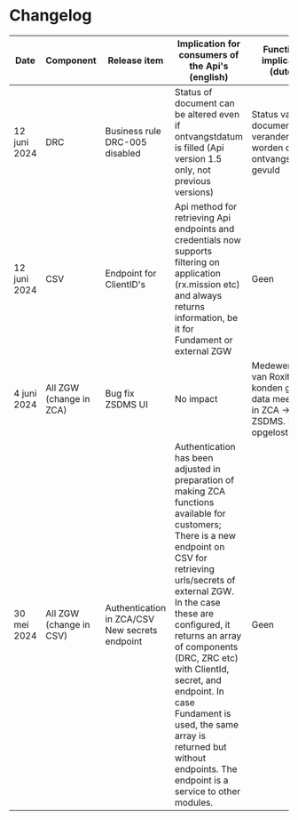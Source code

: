 # Changelog

| Date             | Component                  | Release item                          | Implication for consumers of the Api's (english)                                                                                                                                                                                                                                        | Functional implication (dutch)                                                                                                  |
|-----------------|----------------------------|---------------------------------------|------------------------------------------------------------------------------------------------------------------------------------------------------------------------------------------------------------------------------------------------------------------------------------------|---------------------------------------------------------------------------------------------------------------------------------|
| 12 juni 2024 | DRC | Business rule DRC-005 disabled | Status of document can be altered even if ontvangstdatum is filled (Api version 1.5 only, not previous versions)| Status van het document kan veranderd worden ook al is ontvangstdatum gevuld
| 12 juni 2024 | CSV | Endpoint for ClientID's | Api method for retrieving Api endpoints and credentials now supports filtering on application (rx.mission etc) and always returns information, be it for Fundament or external ZGW | Geen
| 4 juni 2024 | All ZGW (change in ZCA) | Bug fix ZSDMS UI | No impact | Medewerkers van Roxit konden  geen data meer zien in ZCA -> ZSDMS. Dit is opgelost
| 30 mei 2024 | All ZGW (change in CSV)   | Authentication in ZCA/CSV New secrets endpoint | Authentication has been adjusted in preparation of making ZCA functions available for customers; There is a new endpoint on CSV for retrieving urls/secrets of external ZGW. In the case these are configured, it returns an array of components (DRC, ZRC etc) with ClientId, secret, and endpoint. In case Fundament is used, the same array is returned but without endpoints. The endpoint is a service to other modules. | Geen                      |


